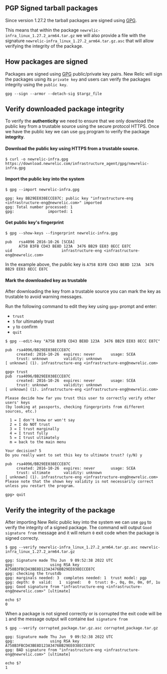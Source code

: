 ## PGP Signed tarball packages
Since version 1.27.2 the tarball packages are signed using [GPG](https://gnupg.org/). 

This means that within the package `newrelic-infra_linux_1.27.2_arm64.tar.gz` we will also provide a file with 
the signature `newrelic-infra_linux_1.27.2_arm64.tar.gz.asc` that will allow verifying the integrity of the package.

## How packages are signed
Packages are signed using [GPG](https://gnupg.org/) public/private key pairs. New Relic will sign the packages using its 
`private key` and users can verify the packages integrity using the `public key`.

```shell
gpg --sign --armor --detach-sig $targz_file
```

## Verify downloaded package integrity
To verify the **authenticity** we need to ensure that we only download the public key from a trustable source using
the secure protocol HTTPS. Once we have the public key we can use `gpg` program to verify the package **integrity**.

#### Download the public key using HTTPS from a trustable source.
```shell
$ curl -o newrelic-infra.gpg https://download.newrelic.com/infrastructure_agent/gpg/newrelic-infra.gpg
```

#### Import the public key into the system
```shell
$ gpg --import newrelic-infra.gpg

gpg: key BB29EE038ECCE87C: public key "infrastructure-eng <infrastructure-eng@newrelic.com>" imported
gpg: Total number processed: 1
gpg:               imported: 1

```

#### Get public key's **fingerprint**
```shell
$ gpg --show-keys --fingerprint newrelic-infra.gpg

pub   rsa4096 2016-10-26 [SCEA]
      A758 B3FB CD43 BE8D 123A  3476 BB29 EE03 8ECC E87C
uid                      infrastructure-eng <infrastructure-eng@newrelic.com>
```

In the example above, the public key is `A758 B3FB CD43 BE8D 123A  3476 BB29 EE03 8ECC E87C`

#### Mark the downloaded key as trustable
After downloading the key from a trustable source you can mark the key as trustable to avoid warning messages. 

Run the following command to edit they key using `gpg>` prompt and enter:
* `trust`
* `5` for ultimately trust
* `y` to confirm
* `quit`

```shell
$ gpg --edit-key "A758 B3FB CD43 BE8D 123A  3476 BB29 EE03 8ECC E87C" 

pub  rsa4096/BB29EE038ECCE87C
     created: 2016-10-26  expires: never       usage: SCEA
     trust: unknown       validity: unknown
[ unknown] (1). infrastructure-eng <infrastructure-eng@newrelic.com>

gpg> trust
pub  rsa4096/BB29EE038ECCE87C
     created: 2016-10-26  expires: never       usage: SCEA
     trust: unknown       validity: unknown
[ unknown] (1). infrastructure-eng <infrastructure-eng@newrelic.com>

Please decide how far you trust this user to correctly verify other users' keys
(by looking at passports, checking fingerprints from different sources, etc.)

  1 = I don't know or won't say
  2 = I do NOT trust
  3 = I trust marginally
  4 = I trust fully
  5 = I trust ultimately
  m = back to the main menu

Your decision? 5
Do you really want to set this key to ultimate trust? (y/N) y

pub  rsa4096/BB29EE038ECCE87C
     created: 2016-10-26  expires: never       usage: SCEA
     trust: ultimate      validity: unknown
[ unknown] (1). infrastructure-eng <infrastructure-eng@newrelic.com>
Please note that the shown key validity is not necessarily correct
unless you restart the program.

gpg> quit
```

## Verify the integrity of the package

After importing New Relic public key into the system we can use `gpg` to verify the integrity of a signed package. The 
command will output `Good signature from` message and it will return `0` exit code when the package is signed correcty. 

```shell
$ gpg --verify newrelic-infra_linux_1.27.2_arm64.tar.gz.asc newrelic-infra_linux_1.27.2_arm64.tar.gz

gpg: Signature made Thu Jun  9 09:52:38 2022 UTC
gpg:                using RSA key A758B3FBCD43BE8D123A3476BB29EE038ECCE87C
gpg: checking the trustdb
gpg: marginals needed: 3  completes needed: 1  trust model: pgp
gpg: depth: 0  valid:   1  signed:   0  trust: 0-, 0q, 0n, 0m, 0f, 1u
gpg: Good signature from "infrastructure-eng <infrastructure-eng@newrelic.com>" [ultimate]

echo $?
0

```

When a package is not signed correctly or is corrupted the exit code will be `1` and the message output will containe
`Bad signature from`
```shell
$ gpg --verify corrupted_package.tar.gz.asc corrupted_package.tar.gz

gpg: Signature made Thu Jun  9 09:52:38 2022 UTC
gpg:                using RSA key A758B3FBCD43BE8D123A3476BB29EE038ECCE87C
gpg: BAD signature from "infrastructure-eng <infrastructure-eng@newrelic.com>" [ultimate]

echo $?
1
```

